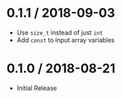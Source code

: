 # 0.1.1 / 2018-09-03

* Use `size_t` instead of just `int`
* Add `const` to input array variables

# 0.1.0 / 2018-08-21

  * Initial Release
